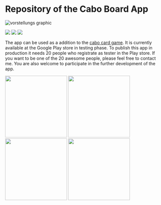 # Repository of the Cabo Board App

![vorstellungs graphic](https://github.com/buggxs/cabo/assets/32867155/e3d46293-556b-4a5c-9e0e-d6df8fa8cabb)


 ![](https://img.shields.io/github/tag/pandao/editor.md.svg) ![](https://img.shields.io/github/release/pandao/editor.md.svg) ![](https://img.shields.io/github/issues/pandao/editor.md.svg)

The app can be used as a addition to the [cabo card game](https://www.amazon.de/Smiling-Monster-Games-CABO-Kartenspiel/dp/B07351NZ6S). 
It is currently available at the Google Play store in testing phase. To publish this app in production it needs 20 people who registrate as tester in the Play store. If you want to be one of the 20 awesome people, please feel free to contact me.
You are also welcome to participate in the further development of the app.

<p float="left">
  <img src="https://github.com/user-attachments/assets/6d750656-e5ba-427e-8def-59c817348847" width="200" />
  <img src="https://github.com/user-attachments/assets/f09791ba-ec12-4d24-8b64-4203f0551506" width="200" />
  <img src="https://github.com/user-attachments/assets/e1526ef2-76e7-41f4-9b6c-46413eb0fd43" width="200" />
  <img src="https://github.com/user-attachments/assets/c560a852-dfbd-434f-8a7f-5bf1cc52186f" width="200" />
</p>

